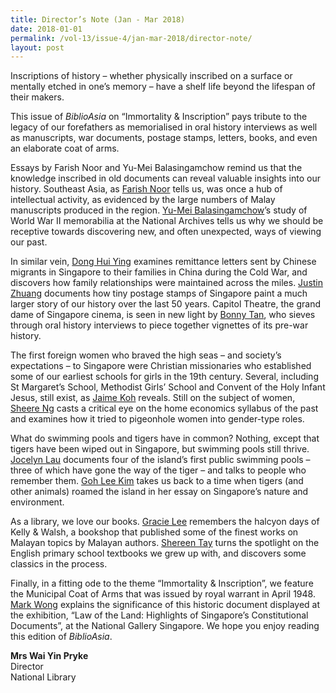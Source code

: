 ```yaml
---
title: Director’s Note (Jan - Mar 2018)
date: 2018-01-01
permalink: /vol-13/issue-4/jan-mar-2018/director-note/
layout: post
---
```

Inscriptions of history – whether physically inscribed on a surface or mentally etched in one’s memory – have a shelf life beyond the lifespan of their makers.

This issue of *BiblioAsia* on “Immortality & Inscription” pays tribute to the legacy of our forefathers as memorialised in oral history interviews as well as manuscripts, war documents, postage stamps, letters, books, and even an elaborate coat of arms.

Essays by Farish Noor and Yu-Mei Balasingamchow remind us that the knowledge inscribed in old documents can reveal valuable insights into our history. Southeast Asia, as [Farish Noor](/vol-13/issue-4/jan-mar-2018/manuscripts-from-past) tells us, was once a hub of intellectual activity, as evidenced by the large numbers of Malay manuscripts produced in the region. [Yu-Mei Balasingamchow](/vol-13/issue-4/jan-mar-2018/stories-they-tell)’s study of World War II memorabilia at the National Archives tells us why we should be receptive towards discovering new, and often unexpected, ways of viewing our past.

In similar vein, [Dong Hui Ying](/vol-13/issue-4/jan-mar-2018/warmtidingsincoldwar) examines remittance letters sent by Chinese migrants in Singapore to their families in China during the Cold War, and discovers how family relationships were maintained across the miles. [Justin Zhuang](/vol-13/issue-4/jan-mar-2018/stamping-history) documents how tiny postage stamps of Singapore paint a much larger story of our history over the last 50 years. Capitol Theatre, the grand dame of Singapore cinema, is seen in new light by [Bonny Tan](/vol-13/issue-4/jan-mar-2018/living-up-at-capitol), who sieves through oral history interviews to piece together vignettes of its pre-war history.

The first foreign women who braved the high seas – and society’s expectations – to Singapore were Christian missionaries who established some of our earliest schools for girls in the 19th century. Several, including St Margaret’s School, Methodist Girls’ School and Convent of the Holy Infant Jesus, still exist, as [Jaime Koh](/vol-13/issue-4/jan-mar-2018/women-on-a-mission) reveals. Still on the subject of women, [Sheere Ng](/vol-13/issue-4/jan-mar-2018/ideal-sgporean-female) casts a critical eye on the home economics syllabus of the past and examines how it tried to pigeonhole women into gender-type roles.

What do swimming pools and tigers have in common? Nothing, except that tigers have been wiped out in Singapore, but swimming pools still thrive. [Jocelyn Lau](/vol-13/issue-4/jan-mar-2018/memory-laps) documents four of the island’s first public swimming pools – three of which have gone the way of the tiger – and talks to people who remember them. [Goh Lee Kim](/vol-13/issue-4/jan-mar-2018/whentigersusedtoroam) takes us back to a time when tigers (and other animals) roamed the island in her essay on Singapore’s nature and environment.

As a library, we love our books. [Gracie Lee](/vol-13/issue-4/jan-mar-2018/kelly-and-walsh) remembers the halcyon days of Kelly & Walsh, a bookshop that published some of the finest works on Malayan topics by Malayan authors. [Shereen Tay](/vol-13/issue-4/jan-mar-2018/textbooks-we-remember) turns the spotlight on the English primary school textbooks we grew up with, and discovers some classics in the process.

Finally, in a fitting ode to the theme “Immortality & Inscription”, we feature the Municipal Coat of Arms that was issued by royal warrant in April 1948. [Mark Wong](/vol-13/issue-4/jan-mar-2018/maysingaporeflourish) explains the significance of this historic document displayed at the exhibition, “Law of the Land: Highlights of Singapore’s Constitutional Documents”, at the National Gallery Singapore. We hope you enjoy reading this edition of *BiblioAsia*.

<b>Mrs Wai Yin Pryke</b><br>
Director<br>
National Library
